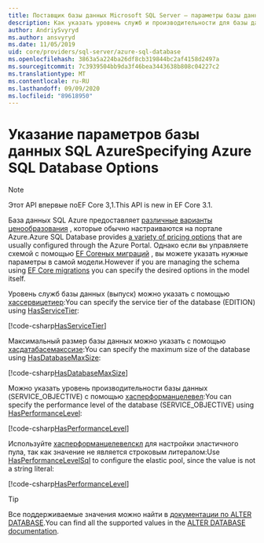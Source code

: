 ```yaml
---
title: Поставщик базы данных Microsoft SQL Server — параметры базы данных SQL Azure — EF Core
description: Как указать уровень служб и производительности для базы данных SQL Azure с помощью поставщика базы данных SQL Server Entity Framework Core
author: AndriySvyryd
ms.author: ansvyryd
ms.date: 11/05/2019
uid: core/providers/sql-server/azure-sql-database
ms.openlocfilehash: 3863a5a224ba26df8cb319844bc2af4158d2497a
ms.sourcegitcommit: 7c3939504bb9da3f46bea3443638b808c04227c2
ms.translationtype: MT
ms.contentlocale: ru-RU
ms.lasthandoff: 09/09/2020
ms.locfileid: "89618950"
---
```

# <a name="specifying-azure-sql-database-options"></a><span data-ttu-id="fe649-103">Указание параметров базы данных SQL Azure</span><span class="sxs-lookup"><span data-stu-id="fe649-103">Specifying Azure SQL Database Options</span></span>

>[!NOTE]
> <span data-ttu-id="fe649-104">Этот API впервые поEF Core 3,1.</span><span class="sxs-lookup"><span data-stu-id="fe649-104">This API is new in EF Core 3.1.</span></span>

<span data-ttu-id="fe649-105">База данных SQL Azure предоставляет [различные варианты ценообразования](https://azure.microsoft.com/pricing/details/sql-database/single/) , которые обычно настраиваются на портале Azure.</span><span class="sxs-lookup"><span data-stu-id="fe649-105">Azure SQL Database provides [a variety of pricing options](https://azure.microsoft.com/pricing/details/sql-database/single/) that are usually configured through the Azure Portal.</span></span> <span data-ttu-id="fe649-106">Однако если вы управляете схемой с помощью [EF Coreных миграций](xref:core/managing-schemas/migrations/index) , вы можете указать нужные параметры в самой модели.</span><span class="sxs-lookup"><span data-stu-id="fe649-106">However if you are managing the schema using [EF Core migrations](xref:core/managing-schemas/migrations/index) you can specify the desired options in the model itself.</span></span>

<span data-ttu-id="fe649-107">Уровень служб базы данных (выпуск) можно указать с помощью [хассервицетиер](/dotnet/api/Microsoft.EntityFrameworkCore.SqlServerModelBuilderExtensions.HasServiceTier):</span><span class="sxs-lookup"><span data-stu-id="fe649-107">You can specify the service tier of the database (EDITION) using [HasServiceTier](/dotnet/api/Microsoft.EntityFrameworkCore.SqlServerModelBuilderExtensions.HasServiceTier):</span></span>

[!code-csharp[HasServiceTier](../../../../samples/core/SqlServer/AzureDatabase/AzureSqlContext.cs?name=HasServiceTier)]

<span data-ttu-id="fe649-108">Максимальный размер базы данных можно указать с помощью [хасдатабасемакссизе](/dotnet/api/Microsoft.EntityFrameworkCore.SqlServerModelBuilderExtensions.HasDatabaseMaxSize):</span><span class="sxs-lookup"><span data-stu-id="fe649-108">You can specify the maximum size of the database using [HasDatabaseMaxSize](/dotnet/api/Microsoft.EntityFrameworkCore.SqlServerModelBuilderExtensions.HasDatabaseMaxSize):</span></span>

[!code-csharp[HasDatabaseMaxSize](../../../../samples/core/SqlServer/AzureDatabase/AzureSqlContext.cs?name=HasDatabaseMaxSize)]

<span data-ttu-id="fe649-109">Можно указать уровень производительности базы данных (SERVICE_OBJECTIVE) с помощью [хасперформанцелевел](/dotnet/api/Microsoft.EntityFrameworkCore.SqlServerModelBuilderExtensions.HasPerformanceLevel):</span><span class="sxs-lookup"><span data-stu-id="fe649-109">You can specify the performance level of the database (SERVICE_OBJECTIVE) using [HasPerformanceLevel](/dotnet/api/Microsoft.EntityFrameworkCore.SqlServerModelBuilderExtensions.HasPerformanceLevel):</span></span>

[!code-csharp[HasPerformanceLevel](../../../../samples/core/SqlServer/AzureDatabase/AzureSqlContext.cs?name=HasPerformanceLevel)]

<span data-ttu-id="fe649-110">Используйте [хасперформанцелевелскл](/dotnet/api/Microsoft.EntityFrameworkCore.SqlServerModelBuilderExtensions.HasPerformanceLevelSql) для настройки эластичного пула, так как значение не является строковым литералом:</span><span class="sxs-lookup"><span data-stu-id="fe649-110">Use [HasPerformanceLevelSql](/dotnet/api/Microsoft.EntityFrameworkCore.SqlServerModelBuilderExtensions.HasPerformanceLevelSql) to configure the elastic pool, since the value is not a string literal:</span></span>

[!code-csharp[HasPerformanceLevel](../../../../samples/core/SqlServer/AzureDatabase/AzureSqlContext.cs?name=HasPerformanceLevelSql)]

>[!TIP]
> <span data-ttu-id="fe649-111">Все поддерживаемые значения можно найти в [документации по ALTER DATABASE](/sql/t-sql/statements/alter-database-transact-sql?view=azuresqldb-current&preserve-view=true).</span><span class="sxs-lookup"><span data-stu-id="fe649-111">You can find all the supported values in the [ALTER DATABASE documentation](/sql/t-sql/statements/alter-database-transact-sql?view=azuresqldb-current&preserve-view=true).</span></span>
